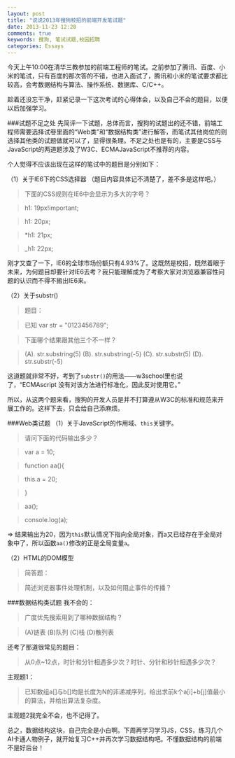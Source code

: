 ```yaml
---
layout: post
title: "说说2013年搜狗校招的前端开发笔试题"
date: 2013-11-23 12:28
comments: true
keywords: 搜狗, 笔试试题,校园招聘
categories: Essays
---
```

今天上午10:00在清华三教参加的前端工程师的笔试。之前参加了腾讯、百度、小米的笔试，只有百度的那次答的不错，也进入面试了，腾讯和小米的笔试要求都比较高，会考数据结构与算法、操作系统、数据库、C/C++。

趁着还没忘干净，赶紧记录一下这次考试的心得体会，以及自己不会的题目，以便以后加强学习。
<!-- more -->

###试题不足之处
先简评一下试题，总体而言，搜狗的试题出的还不错，前端工程师需要选择试卷里面的“Web类”和“数据结构类”进行解答，而笔试其他岗位的则选择其他类的试题做就可以了，显得很条理。不足之处也是有的，主要是CSS与JavaScript的两道题涉及了W3C、ECMAJavaScript不推荐的内容。

个人觉得不应该出现在这样的笔试中的题目是分别如下：

（1）关于IE6下的CSS选择器
（题目内容具体记不清楚了，差不多是这样吧。）

> 下面的CSS规则在IE6中会显示为多大的字号？

> h1: 19px!important;	

> h1: 20px;

> *h1: 21px;

> _h1: 22px;

刚才又查了一下，IE6的全球市场份额只有4.93%了。这既然是校招，既然着眼于未来，为何题目却要针对IE6去考？我只能理解成为了考察大家对浏览器兼容性问题的认识而不得不搬出IE6来。

（2）关于substr()

> 题目：

> 已知 var str = "0123456789";

> 下面哪个结果跟其他三个不一样？

> (A). str.substring(5)   (B). str.substring(-5)   (C). str.substr(5)   (D). str.substr(-5)

这道题就非常不好，考到了`substr()`的用法——w3school里也说了，“ECMAscript 没有对该方法进行标准化，因此反对使用它。”

所以，从这两个题来看，搜狗的开发人员是并不打算遵从W3C的标准和规范来开展工作的。这样下去，只会给自己添麻烦。

###Web类试题
（1）关于JavaScript的作用域、`this`关键字。

> 请问下面的代码输出多少？

> var a = 10;

> function aa(){

> this.a = 20;

> }

> aa();

> console.log(a);

=> 结果输出为20，因为`this`默认情况下指向全局对象，而a又已经存在于全局对象中了，所以函数`aa()`修改的正是全局变量`a`。

（2）HTML的DOM模型

> 简答题：

> 简述浏览器事件处理机制，以及如何阻止事件的传播？

###数据结构类试题
我不会的：

> 广度优先搜索用到了哪种数据结构？

> (A)链表 (B)队列  (C)栈  (D)散列表

还考了那道很常见的题目：

> 从0点~12点，时针和分针相遇多少次？时针、分针和秒针相遇多少次？

主观题1：

> 已知数组a[]与b[]均是长度为N的非递减序列，给出求前k个a[i]+b[j]值最小的算法，并给出算法复杂度。

主观题2我完全不会，也不记得了。

总之，数据结构这块，自己完全是小白啊。下周再学习学习JS，CSS，练习几个AI卡通人物例子，就开始复习C++并再次学习数据结构吧。不懂数据结构的前端不是好后台！